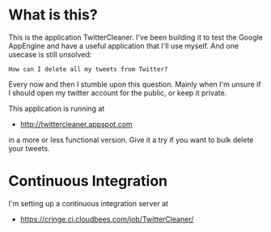 What is this?
=============

This is the application TwitterCleaner. I've been building it to test the Google AppEngine
and have a useful application that I'll use myself. And one usecase is still unsolved:

    How can I delete all my tweets from Twitter?

Every now and then I stumble upon this question. Mainly when I'm unsure if I should open 
my twitter account for the public, or keep it private.

This application is running at

* http://twittercleaner.appspot.com

in a more or less functional version. Give it a try if you want to bulk delete your tweets.

Continuous Integration
======================

I'm setting up a continuous integration server at

* https://cringe.ci.cloudbees.com/job/TwitterCleaner/
